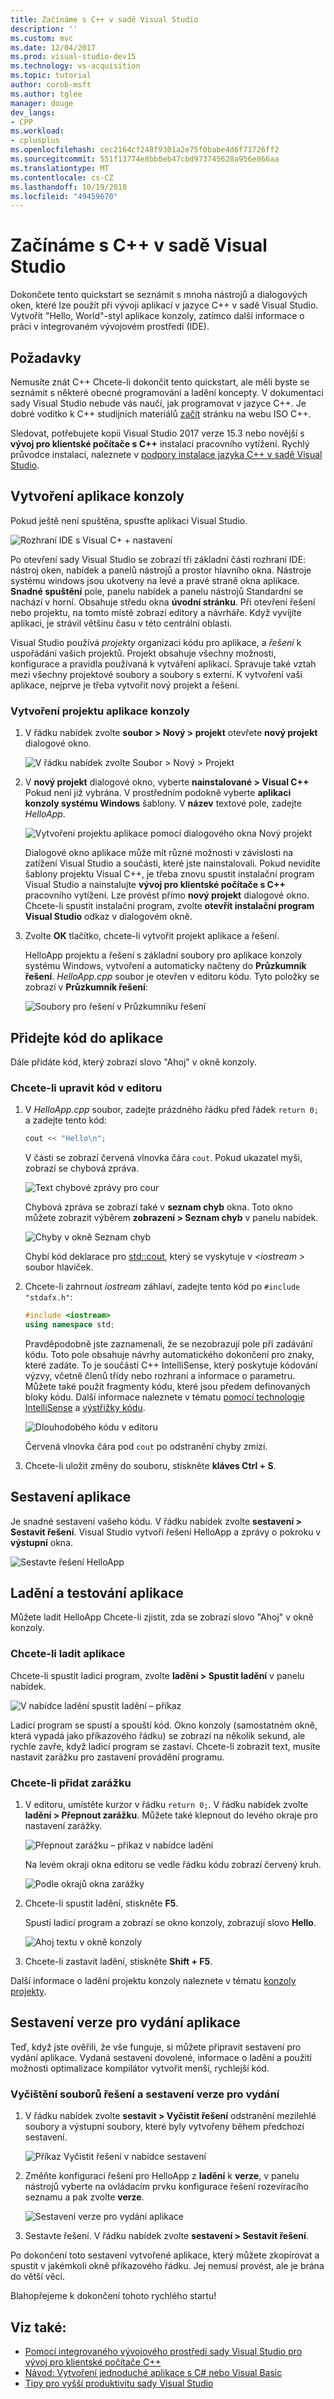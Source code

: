 ```yaml
---
title: Začínáme s C++ v sadě Visual Studio
description: ''
ms.custom: mvc
ms.date: 12/04/2017
ms.prod: visual-studio-dev15
ms.technology: vs-acquisition
ms.topic: tutorial
author: corob-msft
ms.author: tglee
manager: douge
dev_langs:
- CPP
ms.workload:
- cplusplus
ms.openlocfilehash: cec2164cf248f9301a2e75f0babe4d6f71726ff2
ms.sourcegitcommit: 551f13774e8bb0eb47cbd973745628a956e866aa
ms.translationtype: MT
ms.contentlocale: cs-CZ
ms.lasthandoff: 10/19/2018
ms.locfileid: "49459670"
---
```

# <a name="get-started-with-c-in-visual-studio"></a>Začínáme s C++ v sadě Visual Studio

Dokončete tento quickstart se seznámit s mnoha nástrojů a dialogových oken, které lze použít při vývoji aplikací v jazyce C++ v sadě Visual Studio. Vytvořit "Hello, World"-styl aplikace konzoly, zatímco další informace o práci v integrovaném vývojovém prostředí (IDE).

## <a name="prerequisites"></a>Požadavky

Nemusíte znát C++ Chcete-li dokončit tento quickstart, ale měli byste se seznámit s některé obecné programování a ladění koncepty. V dokumentaci sady Visual Studio nebude vás naučí, jak programovat v jazyce C++. Je dobré vodítko k C++ studijních materiálů [začít](https://isocpp.org/get-started) stránku na webu ISO C++.

Sledovat, potřebujete kopii Visual Studio 2017 verze 15.3 nebo novější s **vývoj pro klientské počítače s C++** instalaci pracovního vytížení. Rychlý průvodce instalací, naleznete v [podpory instalace jazyka C++ v sadě Visual Studio](/cpp/build/vscpp-step-0-installation).

## <a name="create-a-console-app"></a>Vytvoření aplikace konzoly

Pokud ještě není spuštěna, spusťte aplikaci Visual Studio.

![Rozhraní IDE s Visual C&#43; &#43; nastavení](../ide/media/get-started-cpp-ide-layout.png)

Po otevření sady Visual Studio se zobrazí tři základní části rozhraní IDE: nástroj oken, nabídek a panelů nástrojů a prostor hlavního okna. Nástroje systému windows jsou ukotveny na levé a pravé straně okna aplikace. **Snadné spuštění** pole, panelu nabídek a panelu nástrojů Standardní se nachází v horní. Obsahuje středu okna **úvodní stránku**. Při otevření řešení nebo projektu, na tomto místě zobrazí editory a návrháře. Když vyvíjíte aplikaci, je strávil většinu času v této centrální oblasti.

Visual Studio používá *projekty* organizaci kódu pro aplikace, a *řešení* k uspořádání vašich projektů. Projekt obsahuje všechny možnosti, konfigurace a pravidla používaná k vytváření aplikací. Spravuje také vztah mezi všechny projektové soubory a soubory s externí. K vytvoření vaší aplikace, nejprve je třeba vytvořit nový projekt a řešení.

### <a name="to-create-a-console-app-project"></a>Vytvoření projektu aplikace konzoly

1. V řádku nabídek zvolte **soubor > Nový > projekt** otevřete **nový projekt** dialogové okno.

   ![V řádku nabídek zvolte Soubor > Nový > Projekt](../ide/media/get-started-cpp-file-new-project-menu.png)

1. V **nový projekt** dialogové okno, vyberte **nainstalované > Visual C++** Pokud není již vybrána. V prostředním podokně vyberte **aplikaci konzoly systému Windows** šablony. V **název** textové pole, zadejte *HelloApp*.

   ![Vytvoření projektu aplikace pomocí dialogového okna Nový projekt](../ide/media/get-started-cpp-new-project-dialog.png)

   Dialogové okno aplikace může mít různé možnosti v závislosti na zatížení Visual Studio a součásti, které jste nainstalovali. Pokud nevidíte šablony projektu Visual C++, je třeba znovu spustit instalační program Visual Studio a nainstalujte **vývoj pro klientské počítače s C++** pracovního vytížení. Lze provést přímo **nový projekt** dialogové okno. Chcete-li spustit instalační program, zvolte **otevřít instalační program Visual Studio** odkaz v dialogovém okně.

1. Zvolte **OK** tlačítko, chcete-li vytvořit projekt aplikace a řešení.

   HelloApp projektu a řešení s základní soubory pro aplikace konzoly systému Windows, vytvoření a automaticky načteny do **Průzkumník řešení**. *HelloApp.cpp* soubor je otevřen v editoru kódu. Tyto položky se zobrazí v **Průzkumník řešení**:

   ![Soubory pro řešení v Průzkumníku řešení](../ide/media/get-started-cpp-solution-explorer.png)

## <a name="add-code-to-the-app"></a>Přidejte kód do aplikace

Dále přidáte kód, který zobrazí slovo "Ahoj" v okně konzoly.

### <a name="to-edit-code-in-the-editor"></a>Chcete-li upravit kód v editoru

1. V *HelloApp.cpp* soubor, zadejte prázdného řádku před řádek `return 0;` a zadejte tento kód:

   ```cpp
   cout << "Hello\n";
   ```

   V části se zobrazí červená vlnovka čára `cout`. Pokud ukazatel myši, zobrazí se chybová zpráva.

   ![Text chybové zprávy pro cour](../ide/media/get-started-cpp-intellisense-error.png)

   Chybová zpráva se zobrazí také v **seznam chyb** okna. Toto okno můžete zobrazit výběrem **zobrazení > Seznam chyb** v panelu nabídek.

   ![Chyby v okně Seznam chyb](../ide/media/get-started-cpp-error-list.png)

   Chybí kód deklarace pro [std::cout](/cpp/standard-library/iostream), který se vyskytuje v  *\<iostream >* soubor hlaviček.

1. Chcete-li zahrnout *iostream* záhlaví, zadejte tento kód po `#include "stdafx.h"`:

   ```cpp
   #include <iostream>
   using namespace std;
   ```

   Pravděpodobně jste zaznamenali, že se nezobrazují pole při zadávání kódu. Toto pole obsahuje návrhy automatického dokončení pro znaky, které zadáte. To je součástí C++ IntelliSense, který poskytuje kódování výzvy, včetně členů třídy nebo rozhraní a informace o parametru. Můžete také použít fragmenty kódu, které jsou předem definovaných bloky kódu. Další informace naleznete v tématu [pomocí technologie IntelliSense](../ide/using-intellisense.md) a [výstřižky kódu](../ide/code-snippets.md).

   ![Dlouhodobého kódu v editoru](../ide/media/get-started-cpp-cout-fix.png)

   Červená vlnovka čára pod `cout` po odstranění chyby zmizí.

1. Chcete-li uložit změny do souboru, stiskněte **kláves Ctrl + S**.

## <a name="build-the-app"></a>Sestavení aplikace

Je snadné sestavení vašeho kódu. V řádku nabídek zvolte **sestavení > Sestavit řešení**. Visual Studio vytvoří řešení HelloApp a zprávy o pokroku v **výstupní** okna.

   ![Sestavte řešení HelloApp](../ide/media/get-started-cpp-build-solution.gif)

## <a name="debug-and-test-the-app"></a>Ladění a testování aplikace

Můžete ladit HelloApp Chcete-li zjistit, zda se zobrazí slovo "Ahoj" v okně konzoly.

### <a name="to-debug-the-app"></a>Chcete-li ladit aplikace

Chcete-li spustit ladicí program, zvolte **ladění > Spustit ladění** v panelu nabídek.

![V nabídce ladění spustit ladění – příkaz](../ide/media/get-started-cpp-start-debugging-menu.png)

Ladicí program se spustí a spouští kód. Okno konzoly (samostatném okně, která vypadá jako příkazového řádku) se zobrazí na několik sekund, ale rychle zavře, když ladicí program se zastaví. Chcete-li zobrazit text, musíte nastavit zarážku pro zastavení provádění programu.

### <a name="to-add-a-breakpoint"></a>Chcete-li přidat zarážku

1. V editoru, umístěte kurzor v řádku `return 0;`. V řádku nabídek zvolte **ladění > Přepnout zarážku**. Můžete také klepnout do levého okraje pro nastavení zarážky.

     ![Přepnout zarážku – příkaz v nabídce ladění](../ide/media/get-started-cpp-toggle-breakpoint-menu.png)

     Na levém okraji okna editoru se vedle řádku kódu zobrazí červený kruh.

     ![Podle okrajů okna zarážky](../ide/media/get-started-cpp-breakpoint-set.png)

1. Chcete-li spustit ladění, stiskněte **F5**.

   Spustí ladicí program a zobrazí se okno konzoly, zobrazují slovo **Hello**.

   ![Ahoj textu v okně konzoly](../ide/media/get-started-cpp-helloapp-window.png)

1. Chcete-li zastavit ladění, stiskněte **Shift + F5**.

Další informace o ladění projektu konzoly naleznete v tématu [konzoly projekty](../debugger/debugging-preparation-console-projects.md).

## <a name="build-a-release-version-of-the-app"></a>Sestavení verze pro vydání aplikace

Teď, když jste ověřili, že vše funguje, si můžete připravit sestavení pro vydání aplikace. Vydaná sestavení dovolené, informace o ladění a použití možnosti optimalizace kompilátor vytvořit menší, rychlejší kód.

### <a name="to-clean-the-solution-files-and-build-a-release-version"></a>Vyčištění souborů řešení a sestavení verze pro vydání

1. V řádku nabídek zvolte **sestavit > Vyčistit řešení** odstranění mezilehlé soubory a výstupní soubory, které byly vytvořeny během předchozí sestavení.

   ![Příkaz Vyčistit řešení v nabídce sestavení](../ide/media/get-started-cpp-clean-solution-menu.png)

1. Změňte konfiguraci řešení pro HelloApp z **ladění** k **verze**, v panelu nástrojů vyberte na ovládacím prvku konfigurace řešení rozevíracího seznamu a pak zvolte **verze**.

   ![Sestavení verze pro vydání aplikace](../ide/media/get-started-cpp-set-release-configuration.png)

1. Sestavte řešení. V řádku nabídek zvolte **sestavení > Sestavit řešení**.

Po dokončení toto sestavení vytvořené aplikace, který můžete zkopírovat a spustit v jakémkoli okně příkazového řádku. Jej nemusí provést, ale je brána do větší věci.

Blahopřejeme k dokončení tohoto rychlého startu!

## <a name="see-also"></a>Viz také:

- [Pomocí integrovaného vývojového prostředí sady Visual Studio pro vývoj pro klientské počítače C++](/cpp/ide/using-the-visual-studio-ide-for-cpp-desktop-development)
- [Návod: Vytvoření jednoduché aplikace s C# nebo Visual Basic](../ide/walkthrough-create-a-simple-application-with-visual-csharp-or-visual-basic.md)
- [Tipy pro vyšší produktivitu sady Visual Studio](../ide/productivity-tips-for-visual-studio.md)

